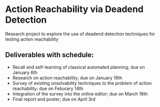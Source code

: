 # Action Reachability via Deadend Detection
Research project to explore the use of deadend detection techniques for testing action reachability

## Deliverables with schedule:
* Recall and self-learning of classical automated planning; due on January 6th
* Research on action reachability; due on January 19th
* Survey of existing unsolvability techniques to the problem of action reachability;  due on Feburary 14th
* Integration of the survey into the online editor; due on March 16th
* Final report and poster; due on April 3rd
